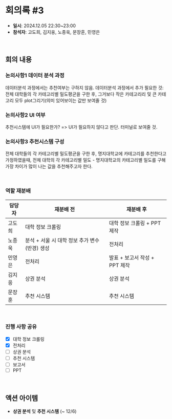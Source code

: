 # 회의록 #3
- **일시**: 2024.12.05 22:30~23:00
- **참석자**: 고도희, 김지웅, 노종욱, 문장훈, 민영은

<br>

## 회의 내용

### 논의사항1 데이터 분석 과정
데이터분석 과정에서는 추천여부는 구하지 않음.
데이터분석 과정에서 추가 필요한 것:
전체 대학들의 각 카테고리별 밀도평균을 구한 후, 그거보다 작은 카테고리리 및 큰 카테고리 모두 plot그리기(의미 있어보이는 값만 보여줄 것) 

### 논의사항2 UI 여부
추천시스템에 UI가 필요한가?
=> UI가 필요하지 않다고 판단. 터미널로 보여줄 것.

### 논의사항3 추천시스템 구성
전체 대학들의 각 카테고리별 밀도평균을 구한 후, 
명지대학교에 카테고리를 추천한다고 가정하였을때, 전체 대학의 각 카테고리별 밀도 - 명지대학교의 카테고리별 밀도를 구해 가장 차이가 많이 나는 값을 추천해주고자 한다.


<br>

### 역할 재분배

|담당자|재분배 전|재분배 후|
|------|---|---|
|고도희|대학 정보 크롤링|대학 정보 크롤링 + PPT 제작| 
|노종욱|분석 + 서울 시 대학 정보 추가 변수(반경) 생성|전처리| 
|민영은|전처리|발표 + 보고서 작성 + PPT 제작| 
|김지웅| 상권 분석 | 상권 분석 |
|문장훈| 추천 시스템 | 추천 시스템 |

<br>

### 진행 사항 공유

- [x] 대학 정보 크롤링
- [x] 전처리
- [ ] 상권 분석
- [ ] 추천 시스템
- [ ] 보고서
- [ ] PPT

<br>

## 액션 아이템
- **상권 분석** 및 **추천 시스템** (~ 12/6)
